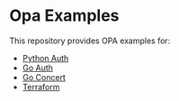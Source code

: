 # Opa Examples

This repository provides OPA examples for:

- [Python Auth](./python_auth/)
- [Go Auth](./go_auth/)
- [Go Concert](./go_concert/)
- [Terraform](./terraform/)
